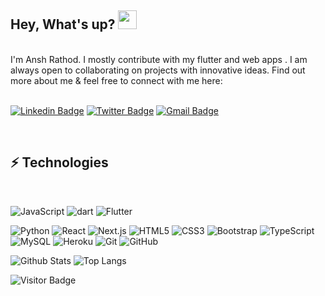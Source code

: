 ## Hey, What's up? <img src="https://raw.githubusercontent.com/aemmadi/aemmadi/master/wave.gif" width="30px">

<br>
I'm Ansh Rathod. I mostly contribute with my flutter and web apps . I am always open to collaborating on projects with innovative ideas. Find out more about me & feel free to connect with me here:
<br>
<br>

[![Linkedin Badge](https://img.shields.io/badge/Ansh-rathod-blue?style=flat-square&logo=Linkedin&logoColor=white&link=https://www.linkedin.com/in/ansh-rathod-478a81210/)](https://www.linkedin.com/in/ansh-rathod-478a81210/)
[![Twitter Badge](https://img.shields.io/badge/appiirathod-blue?style=flat-square&logo=twitter&logoColor=white&link=https://twitter.com/appiirathod/)](https://twitter.com/appiirathod)
[![Gmail Badge](https://img.shields.io/badge/anshrathod29@gmail.com-c14438?style=flat-square&logo=Gmail&logoColor=white&link=mailto:anshrathod29@gmail.com)](mailto:anshrathod29@gmail.com)

<br>

## ⚡ Technologies

<br>

![JavaScript](https://img.shields.io/badge/-JavaScript-black?style=flat-square&logo=javascript)
![dart](https://img.shields.io/badge/-Dart-purple?style=flat-square&logo=dart)
![Flutter](https://img.shields.io/badge/-Flutter-blue?style=flat-square&logo=dart)

![Python](https://img.shields.io/badge/-Python-black?style=flat-square&logo=Python)
![React](https://img.shields.io/badge/-React-black?style=flat-square&logo=react)
![Next.js](https://img.shields.io/badge/-Nextjs-green?style=flat-square&logo=nextjs)
![HTML5](https://img.shields.io/badge/-HTML5-E34F26?style=flat-square&logo=html5&logoColor=white)
![CSS3](https://img.shields.io/badge/-CSS3-1572B6?style=flat-square&logo=css3)
![Bootstrap](https://img.shields.io/badge/-Bootstrap-563D7C?style=flat-square&logo=bootstrap)
![TypeScript](https://img.shields.io/badge/-TypeScript-007ACC?style=flat-square&logo=typescript)
![MySQL](https://img.shields.io/badge/-MySQL-black?style=flat-square&logo=mysql)
![Heroku](https://img.shields.io/badge/-Heroku-430098?style=flat-square&logo=heroku)
![Git](https://img.shields.io/badge/-Git-black?style=flat-square&logo=git)
![GitHub](https://img.shields.io/badge/-GitHub-181717?style=flat-square&logo=github)

![Github Stats](https://github-readme-stats.vercel.app/api?username=Ansh-Rathod&count_private=true&show_icons=true&include_all_commits=true)
![Top Langs](https://github-readme-stats.vercel.app/api/top-langs/?username=Ansh-Rathod&hide=TeX&layout=compact)

![Visitor Badge](https://visitor-badge.laobi.icu/badge?page_id=Ansh-Rathod)
